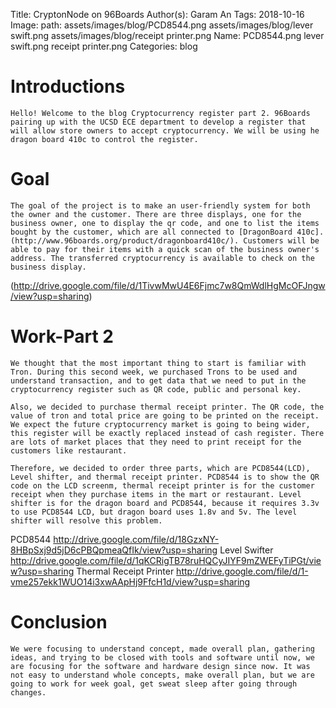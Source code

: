 Title: CryptonNode on 96Boards
Author(s): Garam An
Tags: 2018-10-16
Image:
	path: assets/images/blog/PCD8544.png
	      assets/images/blog/lever swift.png
	      assets/images/blog/receipt printer.png
	Name: PCD8544.png
	      lever swift.png
	      receipt printer.png
Categories: blog


# Introductions

	Hello! Welcome to the blog Cryptocurrency register part 2. 96Boards pairing up with the UCSD ECE department to develop a register that will allow store owners to accept cryptocurrency. We will be using he dragon board 410c to control the register.


# Goal

	The goal of the project is to make an user-friendly system for both the owner and the customer. There are three displays, one for the business owner, one to display the qr code, and one to list the items bought by the customer, which are all connected to [DragonBoard 410c]. (http://www.96boards.org/product/dragonboard410c/). Customers will be able to pay for their items with a quick scan of the business owner's address. The transferred cryptocurrency is available to check on the business display.

(http://drive.google.com/file/d/1TivwMwU4E6Fjmc7w8QmWdlHgMcOFJngw/view?usp=sharing)

# Work-Part 2

	We thought that the most important thing to start is familiar with Tron. During this second week, we purchased Trons to be used and understand transaction, and to get data that we need to put in the cryptocurrency register such as QR code, public and personal key.

	Also, we decided to purchase thermal receipt printer. The QR code, the value of tron and total price are going to be printed on the receipt. We expect the future cryptocurrency market is going to being wider, this register will be exactly replaced instead of cash register. There are lots of market places that they need to print receipt for the customers like restaurant.

	Therefore, we decided to order three parts, which are PCD8544(LCD), Level shifter, and thermal receipt printer. PCD8544 is to show the QR code on the LCD screenm, thermal receipt printer is for the customer receipt when they purchase items in the mart or restaurant. Level shifter is for the dragon board and PCD8544, because it requires 3.3v to use PCD8544 LCD, but dragon board uses 1.8v and 5v. The level shifter will resolve this problem.

PCD8544
	http://drive.google.com/file/d/18GzxNY-8HBpSxj9d5jD6cPBQpmeaQfIk/view?usp=sharing
Level Swifter
	http://drive.google.com/file/d/1qKCRigTB78ruHQCyJIYF9mZWEFyTiPGt/view?usp=sharing
Thermal Receipt Printer
	http://drive.google.com/file/d/1-vme257ekk1WUO14i3xwAApHj9FfcH1d/view?usp=sharing


# Conclusion

	We were focusing to understand concept, made overall plan, gathering ideas, and trying to be closed with tools and software until now, we are focusing for the software and hardware design since now. It was not easy to understand whole concepts, make overall plan, but we are going to work for week goal, get sweat sleep after going through changes.

